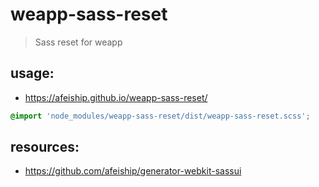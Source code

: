 # weapp-sass-reset
> Sass reset for weapp

## usage:
+ https://afeiship.github.io/weapp-sass-reset/

```scss
@import 'node_modules/weapp-sass-reset/dist/weapp-sass-reset.scss';
```


## resources:
+ https://github.com/afeiship/generator-webkit-sassui
